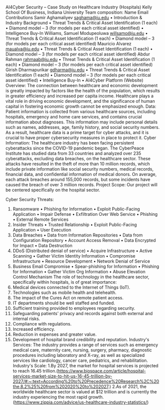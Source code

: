 AI4Cyber Security – Case Study on Healthcare Industry (Hospitals)
Kelly School Of Business, Indiana University
Team composition:
Name	Email	Contributions
Samir Aghamaliyev	saghama@iu.edu	•	Introduction & Industry Background
•	Threat Trends & Critical Asset Identification (1 each)
•	Diamond model – 3 (for models per each critical asset identified)
•	Intelligence Buy-In
Williams, Samuel Modupeoluwa	willsamo@iu.edu	•	Threat Trends & Critical Asset Identification (1 each)
•	Diamond model – 3 (for models per each critical asset identified)
Mauricio Alvarez 	maualva@iu.edu	•	Threat Trends & Critical Asset Identification (1 each)
•	Diamond model – 3 (for models per each critical asset identified)
Abdur Rahman	rahmaab@iu.edu	•	Threat Trends & Critical Asset Identification (1 each)
•	Diamond model – 3 (for models per each critical asset identified)
Girish Dharmapurikar	gdharma@iu.edu	•	Threat Trends & Critical Asset Identification (1 each)
•	Diamond model – 3 (for models per each critical asset identified)
•	Intelligence Buy-In
•	AI4Cyber Platform (Website)
Overview: The connection between healthcare and economic development is greatly impacted by factors like the health of the population, which results in greater efficiency and increased per capita income. Healthcare plays a vital role in driving economic development, and the significance of human capital in fostering economic growth cannot be emphasized enough.
Data: Patient information is collected from various healthcare sources, including hospitals, emergency and home care services, and contains crucial information about diagnoses. This information may include personal details such as names, addresses, age, family history, and social security numbers. As a result, healthcare data is a prime target for cyber attacks, and it is crucial to have proper cybersecurity measures in place to protect it.
Cyber Information: The healthcare industry has been facing persistent cyberattacks since the COVID-19 pandemic began. The CyberPeace Institute has studied data from 33 countries and analyzed over 235 cyberattacks, excluding data breaches, on the healthcare sector. These attacks have resulted in the theft of more than 10 million records, which include private information like social security numbers, medical records, financial data, and confidential information of medical donors. On average, each attack breaches around 155,000 records, but some incidents have caused the breach of over 3 million records.
Project Scope: Our project will be centered specifically on the hospital sector.

Cyber Security Threats: 
1.	Ransomware
•	Phishing for Information
•	Exploit Public-Facing Application
•	Impair Defense
•	Exfiltration Over Web Service
•	Phishing
•	External Remote Services
2.	Insider Threats
•	Trusted Relationship
•	Exploit Public-Facing Application
•	User Execution
3.	Data Breaches
•	Data from Information Repositories
•	Data from Configuration Repository
•	Account Access Removal
•	Data Encrypted for Impact
•	Data Destruction
4.	DDoS (Distributed denial of service)
•	Acquire Infrastructure
•	Active Scanning
•	Gather Victim Identity Information
•	Compromise Infrastructure
•	Resource Development
•	Network Denial of Service
5.	Business Email Compromise
•	Spear-phishing for Information
•	Phishing for Information
•	Gather Victim Org Information
•	Abuse Elevation Control Mechanism
 The role of technology in the healthcare sector, specifically within hospitals, is of great importance: 
1.	Medical devices connected to the Internet of Things (IoT).
2.	Technologies such as mobile health and telehealth.
3.	The impact of the Cures Act on remote patient access.
4.	IT departments should be well staffed and funded.
5.	Sufficient training provided to employees regarding security.
6.	Safeguarding patients' privacy and records against both external and internal risks.
7.	Compliance with regulations.
8.	Increased efficiency.
9.	Reduction in expenses and greater value.
10.	Development of hospital brand credibility and reputation.
Industry's Services: The industry provides a range of services such as emergency medical care, maternity care, nursing, surgery, pharmacy, diagnostic procedures including laboratory and X-ray, as well as specialized services like cardiology, cancer care, pediatrics, and rehabilitation.
 Industry's Scale:
1.By 2027, the market for hospital services is projected to reach 16.45 trillion.(https://www.biospace.com/article/hospital-services-market-size-to-hit-us-16-45-trillion-by-2027/#:~:text=According%20to%20Precedence%20Research%2C%20the,8.2%25%20from%202020%20to%202027.)
2.As of 2021, the worldwide healthcare sector is valued at $12 trillion and is currently the industry experiencing the most rapid growth.(https://www.zippia.com/advice/us-healthcare-industry-statistics/)

